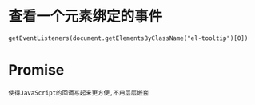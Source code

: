 # 查看一个元素绑定的事件

    getEventListeners(document.getElementsByClassName("el-tooltip")[0])

# Promise

	使得JavaScript的回调写起来更方便,不用层层嵌套

